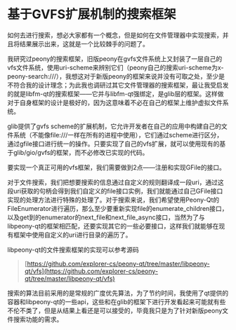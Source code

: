 # 基于GVFS扩展机制的搜索框架

如何去进行搜索，想必大家都有一个概念，但是如何在文件管理器中实现搜索，并且将结果展示出来，这就是一个比较棘手的问题了。

我研究过peony的搜索框架，旧版peony在gvfs文件系统上又封装了一层自己的vfs文件系统，使用uri-scheme来辨别它们（peony自己的搜索uri-scheme为x-peony-search:///），我想这对于新版peony的框架来说并没有可取之处，至少是不符合我的设计理念；为此我也调研过其它文件管理器的搜索框架，最让我受启发的就是libfm-qt的搜索框架——它并与libfm-qt强绑定，是glib层的框架。这样做对于自身框架的设计是极好的，因为这意味着不必在自己的框架上维护虚拟文件系统。

glib提供了gvfs scheme的扩展机制，它允许开发者在自己的应用中构建自己的文件系统（不能像file:///一样在所有的进程中使用），它们通过scheme进行区分，通过gfile接口进行统一的操作。只要实现了自己的vfs扩展，就可以使用现有的基于glib/gio/gvfs的框架，而不必修改已实现的代码。

要实现一个真正可用的vfs框架，我们需要做到2点——注册和实现GFile的接口。

对于文件搜索，我们把想要搜索的信息通过自定义的规则翻译成一段uri，通过这段uri获取的句柄会得到我们自定义的file接口实例，我们就能通过自己GFile接口实现的处理方法进行特殊的处理了。对于搜索来说，我们希望使用Peony-Qt的FileEnumerator进行遍历，那么至少要重新实现file的enumerate\_children接口，以及get到的enumerator的next\_file和next\_file\_async接口，当然为了与libpeony-qt的框架相匹配，还要实现其它的一些必要接口，这样我们就能够在现有框架中使用自定义的uri进行目录的遍历了。

libpeony-qt的文件搜索框架的实现可以参考源码

> [https://github.com/explorer-cs/peony-qt/tree/master/libpeony-qt/vfs](https://github.com/explorer-cs/peony-qt/tree/master/libpeony-qt/vfs)

搜索的算法目前采用的是常规的广度优先算法，为了节约时间，我使用了qt提供的容器和libpeony-qt的一些api，这些和在glib的框架下进行开发看起来可能就有些不伦不类了，但是从结果上看还是可以接受的，毕竟我只是为了针对新版peony文件搜索功能的需求。

